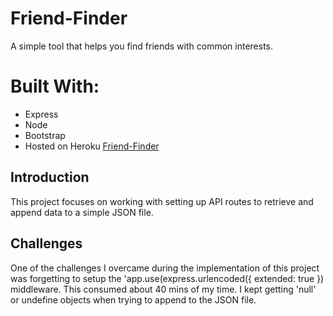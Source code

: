 # Friend-Finder
A simple tool that helps you find friends with common interests.

# Built With:

* Express
* Node
* Bootstrap
* Hosted on Heroku
[Friend-Finder](https://friend-finder-mario.herokuapp.com/)

## Introduction
 This project focuses on working with setting up API routes to retrieve and append data to a simple JSON file.

## Challenges
One of the challenges I overcame during the implementation of this project was forgetting to setup the 'app.use(express.urlencoded({ extended: true }) middleware.  This consumed about 40 mins of my time.  I kept getting 'null' or undefine objects when trying to append to the JSON file.
